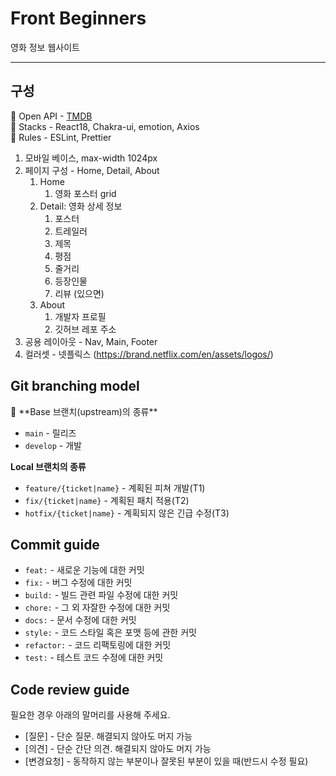 # Front Beginners
영화 정보 웹사이트

---

## 구성
📌 Open API - [TMDB](https://developer.themoviedb.org/docs/getting-started)<br/>
📌 Stacks - React18, Chakra-ui, emotion, Axios<br/>
📌 Rules - ESLint, Prettier

1. 모바일 베이스, max-width 1024px
2. 페이지 구성 - Home, Detail, About
    1. Home
        1. 영화 포스터 grid
    2. Detail: 영화 상세 정보
        1. 포스터
        2. 트레일러
        3. 제목
        4. 평점
        5. 줄거리
        6. 등장인물
        7. 리뷰 (있으면)
    3. About
        1. 개발자 프로필
        2. 깃허브 레포 주소
3. 공용 레이아웃 - Nav, Main, Footer
4. 컬러셋 - 넷플릭스 (https://brand.netflix.com/en/assets/logos/)


## Git branching model

<aside>
📌 **Base 브랜치(upstream)의 종류**

- `main` - 릴리즈
- `develop` - 개발

**Local 브랜치의 종류**

- `feature/{ticket|name}` - 계획된 피쳐 개발(T1)
- `fix/{ticket|name}` - 계획된 패치 적용(T2)
- `hotfix/{ticket|name}` - 계획되지 않은 긴급 수정(T3)
</aside>

## Commit guide

- `feat:` - 새로운 기능에 대한 커밋
- `fix:` - 버그 수정에 대한 커밋
- `build:` - 빌드 관련 파일 수정에 대한 커밋
- `chore:` - 그 외 자잘한 수정에 대한 커밋
- `docs:` - 문서 수정에 대한 커밋
- `style:` - 코드 스타일 혹은 포맷 등에 관한 커밋
- `refactor:` - 코드 리팩토링에 대한 커밋
- `test:` - 테스트 코드 수정에 대한 커밋

## Code review guide

필요한 경우 아래의 말머리를 사용해 주세요.

- [질문] - 단순 질문. 해결되지 않아도 머지 가능
- [의견] - 단순 간단 의견. 해결되지 않아도 머지 가능
- [변경요청] - 동작하지 않는 부분이나 잘못된 부분이 있을 때(반드시 수정 필요)
